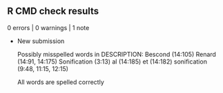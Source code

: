 ## R CMD check results

0 errors | 0 warnings | 1 note

* New submission

  Possibly misspelled words in DESCRIPTION:
    Bescond (14:105)
    Renard (14:91, 14:175)
    Sonification (3:13)
    al (14:185)
    et (14:182)
    sonification (9:48, 11:15, 12:15)
    
    All words are spelled correctly

